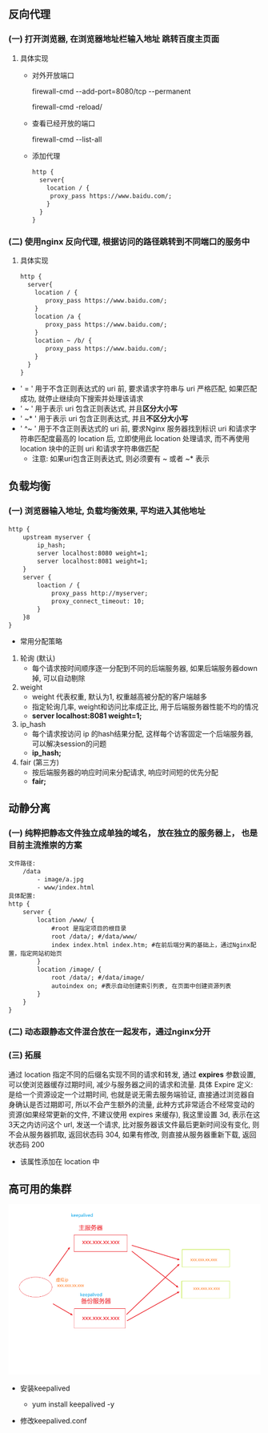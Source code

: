 ## 反向代理 

### (一) 打开浏览器, 在浏览器地址栏输入地址 跳转百度主页面

1. 具体实现

   - 对外开放端口

     firewall-cmd --add-port=8080/tcp --permanent

     firewall-cmd -reload/

   - 查看已经开放的端口

     firewall-cmd --list-all

   - 添加代理

     ```nginx
     http {
       server{
         location / {
      	  proxy_pass https://www.baidu.com/;
         }
       }
     }
     ```

### (二) 使用nginx 反向代理, 根据访问的路径跳转到不同端口的服务中

1. 具体实现

   ```nginx
   http {
     server{
       location / {
    	  proxy_pass https://www.baidu.com/;
       }
       location /a {
    	  proxy_pass https://www.baidu.com/;
       }
       location ~ /b/ {
    	  proxy_pass https://www.baidu.com/;
       }
     }
   }
   ```

+ ' = ' 用于不含正则表达式的 uri 前, 要求请求字符串与 uri 严格匹配, 如果匹配成功, 就停止继续向下搜索并处理该请求
+ '  ~  ' 用于表示 uri 包含正则表达式, 并且**区分大小写**
+ '  ~* ' 用于表示 uri 包含正则表达式, 并且**不区分大小写**
+ ' ^~ ' 用于不含正则表达式的 uri 前, 要求Nginx 服务器找到标识 uri 和请求字符串匹配度最高的 location 后, 立即使用此 location 处理请求, 而不再使用 location 块中的正则 uri 和请求字符串做匹配 
  + 注意: 如果uri包含正则表达式, 则必须要有 ~ 或者 ~* 表示



## 负载均衡

### (一) 浏览器输入地址, 负载均衡效果, 平均进入其他地址

```nginx
http {
    upstream myserver {
        ip_hash;
        server localhost:8080 weight=1;
        server localhost:8081 weight=1;
    }
    server {
        loaction / {
            proxy_pass http://myserver;
            proxy_connect_timeout: 10;
        }
    }8
}
```

+ 常用分配策略

1. 轮询 (默认)
   - 每个请求按时间顺序逐一分配到不同的后端服务器, 如果后端服务器down掉, 可以自动剔除
2. weight 
   - weight 代表权重, 默认为1, 权重越高被分配的客户端越多
   - 指定轮询几率, weight和访问比率成正比, 用于后端服务器性能不均的情况
   - **server localhost:8081 weight=1;**
3. ip_hash
   - 每个请求按访问 ip 的hash结果分配, 这样每个访客固定一个后端服务器, 可以解决session的问题
   - **ip_hash;**
4. fair (第三方)
   - 按后端服务器的响应时间来分配请求, 响应时间短的优先分配
   - **fair;**

## 动静分离

### (一) 纯粹把静态文件独立成单独的域名， 放在独立的服务器上， 也是目前主流推崇的方案

```nginx
文件路径: 
	/data
		- image/a.jpg
		- www/index.html
具体配置: 
http {
    server {
        location /www/ {
            #root 是指定项目的根目录
            root /data/; #/data/www/
            index index.html index.htm; #在前后端分离的基础上，通过Nginx配置，指定网站初始页
        }
        location /image/ {
            root /data/; #/data/image/
            autoindex on; #表示自动创建索引列表, 在页面中创建资源列表
        }
    }
}
```

### (二) 动态跟静态文件混合放在一起发布，通过nginx分开





### (三) 拓展

通过 location 指定不同的后缀名实现不同的请求和转发, 通过 **expires** 参数设置, 可以使浏览器缓存过期时间, 减少与服务器之间的请求和流量. 具体 Expire 定义: 是给一个资源设定一个过期时间, 也就是说无需去服务端验证, 直接通过浏览器自身确认是否过期即可, 所以不会产生额外的流量, 此种方式非常适合不经常变动的资源(如果经常更新的文件, 不建议使用 expires 来缓存), 我这里设置 3d, 表示在这3天之内访问这个 url, 发送一个请求, 比对服务器该文件最后更新时间没有变化, 则不会从服务器抓取, 返回状态码 304, 如果有修改, 则直接从服务器重新下载, 返回状态码 200

- 该属性添加在 location 中



## 高可用的集群

![](./images/高可用集群.png)

+ 安装keepalived

  + yum install keepalived -y

+ 修改keepalived.conf

  ```
  
  ```

  















































